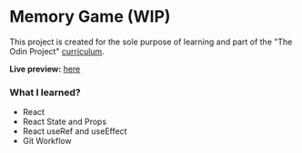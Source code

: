 # Memory Game (WIP)

This project is created for the sole purpose of learning and part of the "The Odin Project" [curriculum](https://theodinproject.com/).

**Live preview:** [here](https://hicarlodacuyan.github.io/memory-game/)

### What I learned?

- React
- React State and Props
- React useRef and useEffect
- Git Workflow
